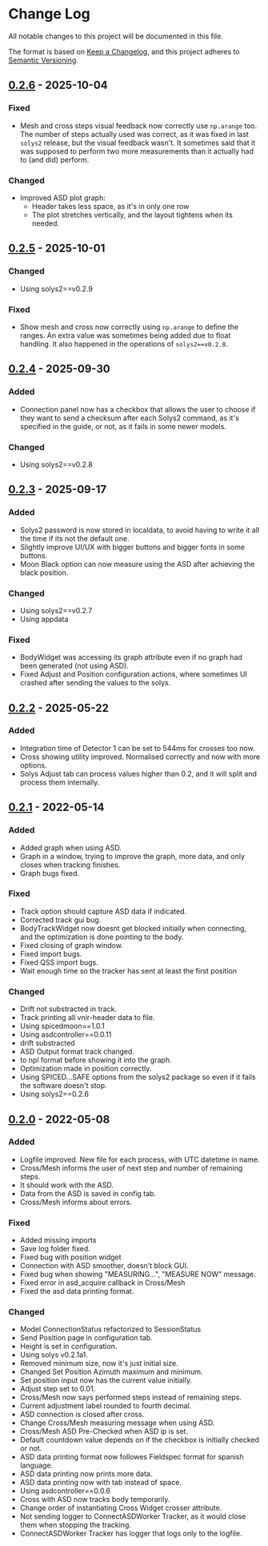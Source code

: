 # Change Log

All notable changes to this project will be documented in this file.

The format is based on [Keep a Changelog](https://keepachangelog.com/en/1.1.0/),
and this project adheres to [Semantic Versioning](https://semver.org/spec/v2.0.0.html).

[//]: # "## [unreleased] - yyyy-mm-dd"

## [0.2.6] - 2025-10-04

### Fixed
- Mesh and cross steps visual feedback now correctly use `np.arange` too. The number of steps actually used was correct,
  as it was fixed in last `solys2` release, but the visual feedback wasn't. It sometimes said that it was supposed to perform
  two more measurements than it actually had to (and did) perform.

### Changed
- Improved ASD plot graph:
  - Header takes less space, as it's in only one row
  - The plot stretches vertically, and the layout tightens when its needed.

## [0.2.5] - 2025-10-01

### Changed
- Using solys2==v0.2.9

### Fixed
- Show mesh and cross now correctly using `np.arange` to define the ranges. An extra value was sometimes being added
  due to float handling. It also happened in the operations of `solys2==v0.2.8`.

## [0.2.4] - 2025-09-30

### Added
- Connection panel now has a checkbox that allows the user to choose if they want to send a checksum after each Solys2
  command, as it's specified in the guide, or not, as it fails in some newer models.

### Changed
- Using solys2==v0.2.8

## [0.2.3] - 2025-09-17

### Added
- Solys2 password is now stored in localdata, to avoid having to write it all the time if its not the default one.
- Slightly improve UI/UX with bigger buttons and bigger fonts in some buttons.
- Moon Black option can now measure using the ASD after achieving the black position.

### Changed
- Using solys2==v0.2.7
- Using appdata

### Fixed
- BodyWidget was accessing its graph attribute even if no graph had been generated (not using ASD).
- Fixed Adjust and Position configuration actions, where sometimes UI crashed after sending the values to the solys.

## [0.2.2] - 2025-05-22

### Added
- Integration time of Detector 1 can be set to 544ms for crosses too now.
- Cross showing utility improved. Normalised correctly and now with more options.
- Solys Adjust tab can process values higher than 0.2, and it will split and process them internally.

## [0.2.1] - 2022-05-14

### Added
- Added graph when using ASD.
- Graph in a window, trying to improve the graph, more data, and only closes when tracking finishes.
- Graph bugs fixed.

### Fixed
- Track option should capture ASD data if indicated.
- Corrected track gui bug.
- BodyTrackWidget now doesnt get blocked initially when connecting, and the optimization is done pointing to the body.
- Fixed closing of graph window.
- Fixed import bugs.
- Fixed QSS import bugs.
- Wait enough time so the tracker has sent at least the first position

### Changed

- Drift not substracted in track.
- Track printing all vnir-header data to file.
- Using spicedmoon==1.0.1
- Using asdcontroller==0.0.11
- drift substracted
- ASD Output format track changed.
- to npl format before showing it into the graph.
- Optimization made in position correctly.
- Using SPICED...SAFE options from the solys2 package so even if it fails the software doesn't stop.
- Using solys2==0.2.6

## [0.2.0] - 2022-05-08

### Added

- Logfile improved. New file for each process, with UTC datetime in name.
- Cross/Mesh informs the user of next step and number of remaining steps.
- It should work with the ASD.
- Data from the ASD is saved in config tab.
- Cross/Mesh informs about errors.

### Fixed
- Added missing imports
- Save log folder fixed.
- Fixed bug with position widget
- Connection with ASD smoother, doesn't block GUI.
- Fixed bug when showing "MEASURING...", "MEASURE NOW" message.
- Fixed error in asd_acquire callback in Cross/Mesh
- Fixed the asd data printing format.

### Changed

- Model ConnectionStatus refactorized to SessionStatus
- Send Position page in configuration tab.
- Height is set in configuration.
- Using solys v0.2.1a1.
- Removed minimum size, now it's just initial size.
- Changed Set Position Azimuth maximum and minimum.
- Set position input now has the current value initially.
- Adjust step set to 0.01.
- Cross/Mesh now says performed steps instead of remaining steps.
- Current adjustment label rounded to fourth decimal.
- ASD connection is closed after cross.
- Change Cross/Mesh measuring message when using ASD.
- Cross/Mesh ASD Pre-Checked when ASD ip is set.
- Default countdown value depends on if the checkbox is initially checked or not.
- ASD data printing format now followes Fieldspec format for spanish language.
- ASD data printing now prints more data.
- ASD data printing now with tab instead of space.
- Using asdcontroller==0.0.6
- Cross with ASD now tracks body temporarily.
- Change order of instantiating Cross Widget crosser attribute.
- Not sending logger to ConnectASDWorker Tracker, as it would close them when stopping the tracking.
- ConnectASDWorker Tracker has logger that logs only to the logfile.


[unreleased]: https://github.com/javgat/solys2tracker/-/compare/v0.2.6...HEAD
[0.2.6]: https://github.com/javgat/solys2tracker/-/compare/v0.2.5...v0.2.6
[0.2.5]: https://github.com/javgat/solys2tracker/-/compare/v0.2.4...v0.2.5
[0.2.4]: https://github.com/javgat/solys2tracker/-/compare/v0.2.3...v0.2.4
[0.2.3]: https://github.com/javgat/solys2tracker/-/compare/v0.2.2...v0.2.3
[0.2.2]: https://github.com/javgat/solys2tracker/-/compare/v0.2.1...v0.2.2
[0.2.1]: https://github.com/javgat/solys2tracker/-/compare/v0.2.0-beta.5...v0.2.1
[0.2.0]: https://gitlab.com/javgat/solys2tracker/-/releases/v0.2.0-beta.5
